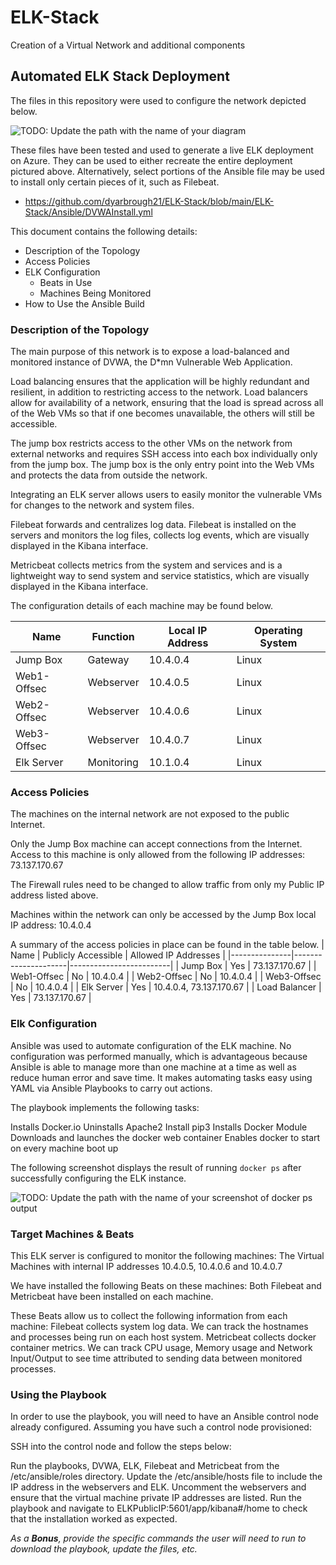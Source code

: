 # ELK-Stack
Creation of a Virtual Network and additional components
## Automated ELK Stack Deployment

The files in this repository were used to configure the network depicted below.

![TODO: Update the path with the name of your diagram](Images/diagram_filename.png)

These files have been tested and used to generate a live ELK deployment on Azure. They can be used to either recreate the entire deployment pictured above. Alternatively, select portions of the Ansible file may be used to install only certain pieces of it, such as Filebeat.

  - https://github.com/dyarbrough21/ELK-Stack/blob/main/ELK-Stack/Ansible/DVWAInstall.yml

This document contains the following details:
- Description of the Topology
- Access Policies
- ELK Configuration
  - Beats in Use
  - Machines Being Monitored
- How to Use the Ansible Build


### Description of the Topology

The main purpose of this network is to expose a load-balanced and monitored instance of DVWA, the D*mn Vulnerable Web Application.

Load balancing ensures that the application will be highly redundant and resilient, in addition to restricting access to the network.
Load balancers allow for availability of a network, ensuring that the load is spread across all of the Web VMs so that if one becomes unavailable, the others will still be accessible.  

The jump box restricts access to the other VMs on the network from external networks and requires SSH access into each box individually only from the jump box.  The jump box is the only entry point into the Web VMs and protects the data from outside the network.

Integrating an ELK server allows users to easily monitor the vulnerable VMs for changes to the network and system files.  

Filebeat forwards and centralizes log data. Filebeat is installed on the servers and monitors the log files, collects log events, which are visually displayed in the Kibana interface.  

Metricbeat collects metrics from the system and services and is a lightweight way to send system and service statistics, which are visually displayed in the Kibana interface.

The configuration details of each machine may be found below.

| Name        | Function   | Local IP Address | Operating System |
|-------------|------------|------------------|------------------|
| Jump Box    | Gateway    | 10.4.0.4         | Linux            |
| Web1-Offsec | Webserver  | 10.4.0.5         | Linux            |
| Web2-Offsec | Webserver  | 10.4.0.6         | Linux            |
| Web3-Offsec | Webserver  | 10.4.0.7         | Linux            |
| Elk Server  | Monitoring | 10.1.0.4         | Linux            |

### Access Policies

The machines on the internal network are not exposed to the public Internet. 

Only the Jump Box machine can accept connections from the Internet. Access to this machine is only allowed from the following IP addresses: 73.137.170.67

The Firewall rules need to be changed to allow traffic from only my Public IP address listed above.

Machines within the network can only be accessed by the Jump Box local IP address:
10.4.0.4


A summary of the access policies in place can be found in the table below.
| Name          | Publicly Accessible | Allowed IP Addresses    |
|---------------|---------------------|-------------------------|
| Jump Box      | Yes                 | 73.137.170.67           |
| Web1-Offsec   | No                  | 10.4.0.4                |
| Web2-Offsec   | No                  | 10.4.0.4                |
| Web3-Offsec   | No                  | 10.4.0.4                |
| Elk Server    | Yes                 | 10.4.0.4, 73.137.170.67 |
| Load Balancer | Yes                 | 73.137.170.67           |

### Elk Configuration

Ansible was used to automate configuration of the ELK machine. No configuration was performed manually, which is advantageous because Ansible is able to manage more than one machine at a time as well as reduce human error and save time.  It makes automating tasks easy using YAML via Ansible Playbooks to carry out actions.  

The playbook implements the following tasks:

Installs Docker.io
Uninstalls Apache2
Install pip3
Installs Docker Module
Downloads and launches the docker web container
Enables docker to start on every machine boot up

The following screenshot displays the result of running `docker ps` after successfully configuring the ELK instance.

![TODO: Update the path with the name of your screenshot of docker ps output](Images/docker_ps_output.png)

### Target Machines & Beats
This ELK server is configured to monitor the following machines:
The Virtual Machines with internal IP addresses 10.4.0.5, 10.4.0.6 and 10.4.0.7

We have installed the following Beats on these machines:
Both Filebeat and Metricbeat have been installed on each machine.

These Beats allow us to collect the following information from each machine:
Filebeat collects system log data.  We can track the hostnames and processes being run on each host system. 
Metricbeat collects docker container metrics.  We can track CPU usage, Memory usage and Network Input/Output to see time attributed to sending data between monitored processes.

### Using the Playbook
In order to use the playbook, you will need to have an Ansible control node already configured. Assuming you have such a control node provisioned: 

SSH into the control node and follow the steps below:

Run the playbooks, DVWA, ELK, Filebeat and Metricbeat from the /etc/ansible/roles directory.   Update the /etc/ansible/hosts file to include the IP address in the webservers and ELK.  Uncomment the webservers and ensure that the virtual machine private IP addresses are listed.  Run the playbook and navigate to ELKPublicIP:5601/app/kibana#/home to check that the installation worked as expected.


_As a **Bonus**, provide the specific commands the user will need to run to download the playbook, update the files, etc._
